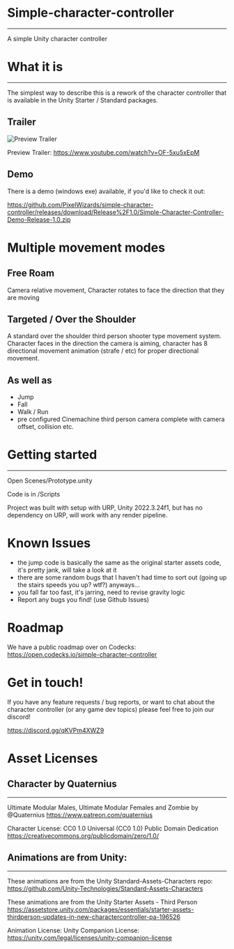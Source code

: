# Simple-character-controller
------------------------------------------------------
A simple Unity character controller

# What it is
------------------------------------------------------
The simplest way to describe this is a rework of the character controller that is available in the Unity Starter / Standard packages.

## Trailer

![Preview Trailer](https://github.com/PixelWizards/simple-character-controller/blob/main/.Docs%2FThumbnail.png)

Preview Trailer: https://www.youtube.com/watch?v=OF-5xu5xEpM

## Demo 
There is a demo (windows exe) available, if you'd like to check it out:

https://github.com/PixelWizards/simple-character-controller/releases/download/Release%2F1.0/Simple-Character-Controller-Demo-Release-1.0.zip

# Multiple movement modes

## Free Roam
Camera relative movement, Character rotates to face the direction that they are moving

## Targeted / Over the Shoulder
A standard over the shoulder third person shooter type movement system. Character faces in the direction the camera is aiming, 
character has 8 directional movement animation (strafe / etc) for proper directional movement.

## As well as 
- Jump
- Fall
- Walk / Run
- pre configured Cinemachine third person camera complete with camera offset, collision etc.

# Getting started
------------------------------------------------------

Open Scenes/Prototype.unity

Code is in /Scripts

Project was built with setup with URP, Unity 2022.3.24f1, but has no dependency on URP, will work with any render pipeline.

# Known Issues

- the jump code is basically the same as the original starter assets code, it's pretty jank, will take a look at it
- there are some random bugs that I haven't had time to sort out (going up the stairs speeds you up? wtf?) anyways...
- you fall far too fast, it's jarring, need to revise gravity logic
- Report any bugs you find! (use Github Issues)

# Roadmap
We have a public roadmap over on Codecks:
https://open.codecks.io/simple-character-controller

# Get in touch!

If you have any feature requests / bug reports, or want to chat about the character controller (or any game dev topics)
please feel free to join our discord! 

https://discord.gg/qKVPm4XWZ9


# Asset Licenses

## Character by Quaternius
------------------------------------------------------
Ultimate Modular Males, Ultimate Modular Females and Zombie by @Quaternius
https://www.patreon.com/quaternius

Character License:
CC0 1.0 Universal (CC0 1.0) 
Public Domain Dedication
https://creativecommons.org/publicdomain/zero/1.0/


## Animations are from Unity:
------------------------------------------------------
These animations are from the Unity Standard-Assets-Characters repo:
https://github.com/Unity-Technologies/Standard-Assets-Characters

These animations are from the Unity Starter Assets - Third Person
https://assetstore.unity.com/packages/essentials/starter-assets-thirdperson-updates-in-new-charactercontroller-pa-196526

Animation License:
Unity Companion License:
https://unity.com/legal/licenses/unity-companion-license
